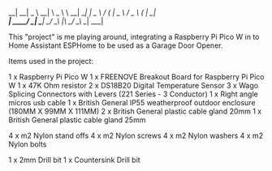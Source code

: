   __|   __|  _ \  __|    \    _ \    \     __|  __| 
  _|  \__ \  __/ (_ |   _ \     /   _ \   (_ |  _|  
 ___| ____/ _|  \___| _/  _\ _|_\ _/  _\ \___| ___| 


This "project" is me playing around, integrating a Raspberry Pi Pico W in to Home Assistant ESPHome to be used as a Garage Door Opener.

Items used in the project:

1 x Raspberry Pi Pico W
1 x FREENOVE Breakout Board for Raspberry Pi Pico W
1 x 47K Ohm resistor
2 x DS18B20 Digital Temperature Sensor
3 x Wago Splicing Connectors with Levers (221 Series - 3 Conductor)
1 x Right angle micros usb cable
1 x British General IP55 weatherproof outdoor enclosure (180MM X 99MM X 111MM)
2 x British General plastic cable gland 20mm
1 x British General plastic cable gland 25mm

4 x m2 Nylon stand offs
4 x m2 Nylon screws
4 x m2 Nylon washers
4 x m2 Nylon bolts

1 x 2mm Drill bit
1 x Countersink Drill bit
